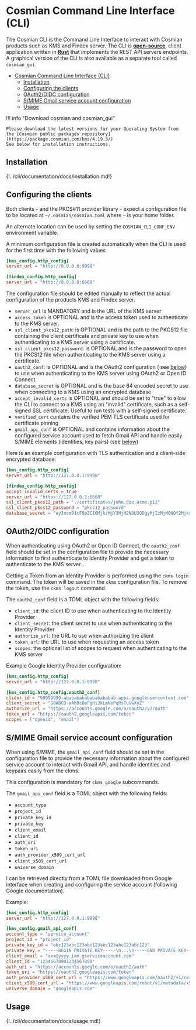 # Cosmian Command Line Interface (CLI)

The Cosmian CLI is the Command Line Interface to interact with Cosmian products such as KMS and Findex server. The CLI is [**open-source**](https://github.com/Cosmian/cli), client application written in [**Rust**](https://www.rust-lang.org/) that implements the REST API servers endpoints. A graphical version of the CLI is also available as a separate tool called `cosmian_gui`.

- [Cosmian Command Line Interface (CLI)](#cosmian-command-line-interface-cli)
  - [Installation](#installation)
  - [Configuring the clients](#configuring-the-clients)
  - [OAuth2/OIDC configuration](#oauth2oidc-configuration)
  - [S/MIME Gmail service account configuration](#smime-gmail-service-account-configuration)
  - [Usage](#usage)

!!! info "Download cosmian and cosmian_gui"

    Please download the latest versions for your Operating System from
    the [Cosmian public packages repository](https://package.cosmian.com/kms/4.19.3/)
    See below for installation instructions.

## Installation

<!-- Warning: this doc is merged with `mkdocs merge` in the repository `public_documentation`. -->
<!-- To test locally, test with path `installation.md` -->
{!../cli/documentation/docs/installation.md!}

## Configuring the clients

Both clients - and the PKCS#11 provider library - expect a configuration file to be located
at `~/.cosmian/cosmian.toml` where `~` is your home folder.

An alternate location can be used by setting the `COSMIAN_CLI_CONF_ENV` environment
variable.

A minimum configuration file is created automatically when the CLI is used for the
first time with the following values

```toml
[kms_config.http_config]
server_url = "http://0.0.0.0:9998"

[findex_config.http_config]
server_url = "http://0.0.0.0:6668"
```

The configuration file should be edited manually to reflect the actual
configuration of the products KMS and Findex server.

- `server_url` is MANDATORY and is the URL of the KMS server
- `access_token` is OPTIONAL and is the access token used to authenticate to
  the KMS server.
- `ssl_client_pkcs12_path`: is OPTIONAL and is the path to the PKCS12 file
  containing the client certificate and private key to use when authenticating
  to a KMS server using a certificate.
- `ssl_client_pkcs12_password`: is OPTIONAL and is the password to open the
  PKCS12 file when authenticating to the KMS server using a certificate.
- `oauth2_conf`: is OPTIONAL and is the OAuth2 configuration (
  see [below](#oauth2oidc-configuration))
  to use when authenticating to the KMS server using OAuth2 or Open ID Connect.
- `database_secret` is OPTIONAL and is the base 64 encoded secret to use
  when connecting to a KMS using an encrypted database
- `accept_invalid_certs` is OPTIONAL and should be set to "true" to allow the
  CLI to connect to a KMS using an "invalid" certificate, such as a self-signed
  SSL certificate. Useful to run tests with a self-signed certificate.
- `verified_cert` contains the verified PEM TLS certificate used for certificate
  pinning
- `gmail_api_conf` is OPTIONAL and contains information about the configured
  service account used to fetch Gmail API and handle easily S/MIME elements (identities, key pairs)
  (see [below](#smime-gmail-service-account-configuration))

Here is an example configuration with TLS authentication and a client-side encrypted
database:

```toml
[kms_config.http_config]
server_url = "http://127.0.0.1:9998"

[findex_config.http_config]
accept_invalid_certs = true
server_url = "https://127.0.0.1:6660"
ssl_client_pkcs12_path = "./certificates/john.doe.acme.p12"
ssl_client_pkcs12_password = "pkcs12_password"
database_secret = "eyJncm91cF9pZCI6MjkzMjY3MjM2NDU3ODgyMjIzMjM0NDY2MjkxNTY2NDk5Nzc0NTk1LCJrZXkiOlsyMTgsNDIsMTkzLDE4Myw1OSwyMzQsMTY3LDE3Niw4OCwxNjYsMjUyLDYyLDk5LDU4LDM0LDUxLDE1Nyw5NiwyMjEsMjE1LDIwMSwxOTcsODYsOTksMTI1LDIxMSw2Niw0MCw0MiwyNDYsMTgzLDg1XX0="
```

## OAuth2/OIDC configuration

When authenticating using OAuth2 or Open ID Connect, the
`oauth2_conf` field should be set in the configuration file to provide the necessary
information to first authenticate to Identity Provider and get a token to authenticate
to the KMS server.

Getting a Token from an Identity Provider is performed using the `ckms login` command. The token
will be saved in the `ckms` configuration file. To remove the token, use the `ckms logout` command.

The `oauth2_conf` field is a TOML object with the following fields:

- `client_id`: the client ID to use when authenticating to the Identity Provider
- `client_secret`: the client secret to use when authenticating to the Identity Provider
- `authorize_url`: the URL to use when authorizing the client
- `token_url`: the URL to use when requesting an access token
- `scopes`: the optional list of scopes to request when authenticating to the KMS server

Example Google Identity Provider configuration:

```toml
[kms_config.http_config]
server_url = "http://127.0.0.1:9998"

[kms_config.http_config.oauth2_conf]
client_id = "99999999-abababababababababab.apps.googleusercontent.com"
client_secret = "G0ABCD-aAbBcDeFgHiJkLmNoPqRsTuVwXyZ"
authorize_url = "https://accounts.google.com/o/oauth2/v2/auth"
token_url = "https://oauth2.googleapis.com/token"
scopes = ["openid", "email"]
```

## S/MIME Gmail service account configuration

When using S/MIME, the `gmail_api_conf` field should be set in the configuration file to provide
the necessary information about the configured service account to interact with Gmail API, and
handle
identities and keypairs easily from the ckms.

This configuration is mandatory for `ckms google` subcommands.

The `gmail_api_conf` field is a TOML object with the following fields:

- `account_type`
- `project_id`
- `private_key_id`
- `private_key`
- `client_email`
- `client_id`
- `auth_uri`
- `token_uri`
- `auth_provider_x509_cert_url`
- `client_x509_cert_url`
- `universe_domain`

I can be retrieved directly from a TOML file downloaded from Google interface when creating
and configuring the service account (following Google documentation).

Example:

```toml
[kms_config.http_config]
server_url = "http://127.0.0.1:9998"

[kms_config.gmail_api_conf]
account_type = "service_account"
project_id = "project_id"
private_key_id = "abc123abc123abc123abc123abc123abc123"
private_key = "-----BEGIN PRIVATE KEY-----\n...\n-----END PRIVATE KEY-----\n"
client_email = "xxx@yyyy.iam.gserviceaccount.com"
client_id = "12345678901234567890"
auth_uri = "https://accounts.google.com/o/oauth2/auth"
token_uri = "https://oauth2.googleapis.com/token"
auth_provider_x509_cert_url = "https://www.googleapis.com/oauth2/v1/certs"
client_x509_cert_url = "https://www.googleapis.com/robot/v1/metadata/x509/xxx%40yyyy.iam.gserviceaccount.com"
universe_domain = "googleapis.com"
```

## Usage

<!-- Warning: this doc is merged with `mkdocs merge` in the repository `public_documentation`. -->
<!-- To test locally, test with path `usage.md` -->
{!../cli/documentation/docs/usage.md!}
